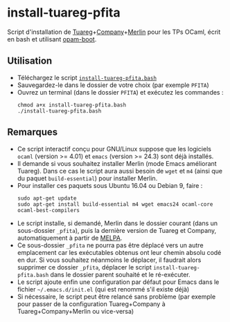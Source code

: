 # install-tuareg-pfita

Script d'installation de
[Tuareg](https://github.com/ocaml/tuareg)+[Company](http://company-mode.github.io/)+[Merlin](https://github.com/ocaml/merlin)
pour les TPs OCaml, écrit en bash et utilisant
[opam-boot](https://github.com/avsm/opam-boot).

## Utilisation

- Téléchargez le script
  [`install-tuareg-pfita.bash`](install-tuareg-pfita.bash)
- Sauvegardez-le dans le dossier de votre choix (par exemple `PFITA`)
- Ouvrez un terminal (dans le dossier `PFITA`) et exécutez les
  commandes :  
  ```
  chmod a+x install-tuareg-pfita.bash  
  ./install-tuareg-pfita.bash
  ```

## Remarques

- Ce script interactif conçu pour GNU/Linux suppose que les logiciels
  `ocaml` (version >= 4.01) et `emacs` (version >= 24.3) sont déjà
  installés.
- Il demande si vous souhaitez installer Merlin (mode Emacs améliorant
  Tuareg). Dans ce cas le script aura aussi besoin de `wget` et `m4`
  (ainsi que du paquet `build-essential`) pour installer Merlin.
- Pour installer ces paquets sous Ubuntu 16.04 ou Debian 9, faire :  
  ```
  sudo apt-get update
  sudo apt-get install build-essential m4 wget emacs24 ocaml-core ocaml-best-compilers
  ```
- Le script installe, si demandé, Merlin dans le dossier courant (dans
  un sous-dossier `_pfita`), puis la dernière version de Tuareg et
  Company, automatiquement à partir de [MELPA](https://melpa.org/).
- Ce sous-dossier `_pfita` ne pourra pas être déplacé vers un autre
  emplacement car les exécutables obtenus ont leur chemin absolu codé
  en dur. Si vous souhaitez néanmoins le déplacer, il faudrait alors
  supprimer ce dossier `_pfita`, déplacer le script
  `install-tuareg-pfita.bash` dans le dossier parent souhaité et le
  ré-exécuter.
- Le script ajoute enfin une configuration par défaut pour Emacs dans
  le fichier `~/.emacs.d/init.el` (qui est renommé s'il existe déjà)
- Si nécessaire, le script peut être relancé sans problème (par
  exemple pour passer de la configuration Tuareg+Company à
  Tuareg+Company+Merlin ou vice-versa)
